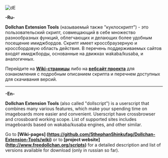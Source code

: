 ![dE](https://github.com/SthephanShinkufag/Dollchan-Extension-Tools/raw/master/Icon.png)

**-Ru-**

**Dollchan Extension Tools** (называемый также "куклоскрипт") - это пользовательский скрипт,
совмещающий в себе множество разнообразных функций, облегчающих и делающих более удобным посещение имиджбордов.
Скрипт имеет кроссбраузерную и кроссбордовую область действия.
В перечень поддерживаемых сайтов входят имиджборды, основанные на движках wakaba/kusaba, и аналогичных.

Перейдите на **[Wiki-страницы](https://github.com/SthephanShinkufag/Dollchan-Extension-Tools/wiki)**
либо на **[вебсайт проекта](http://www.freedollchan.org/scripts)**
для ознакомления с подробным описанием скрипта и перечнем доступных для скачивания версий.

***

**-En-**

**Dollchan Extension Tools** (also called "dollscript") is a userscript that
combines many various features, which make your spending time on imageboards more easier and convenient.
Userscript have crossbrowser and crossboard working scope.
List of supported sites includes imageboards based on wakaba/kusaba engines, and other similar.

Go to **[Wiki-pages] (https://github.com/SthephanShinkufag/Dollchan-Extension-Tools/wiki)**
or to **[project website] (http://www.freedollchan.org/scripts)**
for a detailed description and list of versions available for download (only in russian so far).